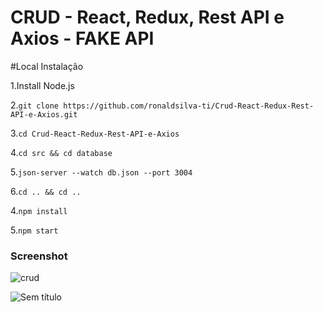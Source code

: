 # CRUD - React, Redux, Rest API e Axios - FAKE API

#Local Instalação

1.Install Node.js

2.```git clone https://github.com/ronaldsilva-ti/Crud-React-Redux-Rest-API-e-Axios.git```

3.```cd Crud-React-Redux-Rest-API-e-Axios```

4.```cd src && cd database```

5.```json-server --watch db.json --port 3004 ```

6.```cd .. && cd ..```

4.```npm install```

5.```npm start ```


### Screenshot
![crud](https://user-images.githubusercontent.com/57809579/85443351-8bcdca00-b567-11ea-9d1c-a066a7d38b51.png)


![Sem título](https://user-images.githubusercontent.com/57809579/86470635-308f9a80-bd12-11ea-8dbc-5f7c4b4b47c2.png)

